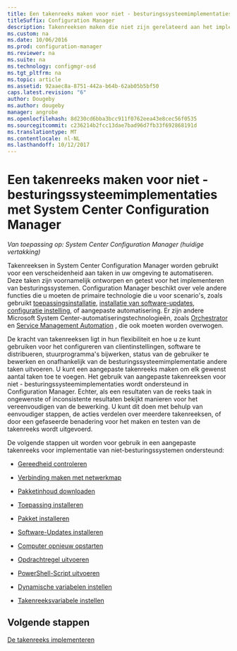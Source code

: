 ```yaml
---
title: Een takenreeks maken voor niet - besturingssysteemimplementaties
titleSuffix: Configuration Manager
description: Takenreeksen maken die niet zijn gerelateerd aan het implementeren van besturingssystemen, zoals software distribueren, stuurprogramma's bijwerken, status van gebruikers, enzovoort bewerken.
ms.custom: na
ms.date: 10/06/2016
ms.prod: configuration-manager
ms.reviewer: na
ms.suite: na
ms.technology: configmgr-osd
ms.tgt_pltfrm: na
ms.topic: article
ms.assetid: 92aaec8a-8751-442a-b64b-62ab05b5bf50
caps.latest.revision: "6"
author: Dougeby
ms.author: dougeby
manager: angrobe
ms.openlocfilehash: 8d230cd6bba3bcc911f0762eea43e8cec56f0535
ms.sourcegitcommit: c236214b2fcc13dae7bad96d7fb33f692868191d
ms.translationtype: MT
ms.contentlocale: nl-NL
ms.lasthandoff: 10/12/2017
---
```

# <a name="create-a-task-sequence-for-non-operating-system-deployments-with-system-center-configuration-manager"></a>Een takenreeks maken voor niet - besturingssysteemimplementaties met System Center Configuration Manager

*Van toepassing op: System Center Configuration Manager (huidige vertakking)*

Takenreeksen in System Center Configuration Manager worden gebruikt voor een verscheidenheid aan taken in uw omgeving te automatiseren. Deze taken zijn voornamelijk ontworpen en getest voor het implementeren van besturingssystemen.  Configuration Manager beschikt over vele andere functies die u moeten de primaire technologie die u voor scenario's, zoals gebruikt [toepassingsinstallatie](../../apps/understand/introduction-to-application-management.md), [installatie van software-updates](../../sum/understand/software-updates-introduction.md), [configuratie instelling](../../compliance/understand/ensure-device-compliance.md), of aangepaste automatisering. Er zijn andere Microsoft System Center-automatiseringstechnologieën, zoals [Orchestrator](https://technet.microsoft.com/library/hh237242.aspx) en [Service Management Automation](https://technet.microsoft.com/library/dn469260.aspx) , die ook moeten worden overwogen.  

De kracht van takenreeksen ligt in hun flexibiliteit en hoe u ze kunt gebruiken voor het configureren van clientinstellingen, software te distribueren, stuurprogramma's bijwerken, status van de gebruiker te bewerken en onafhankelijk van de besturingssysteemimplementatie andere taken uitvoeren. U kunt een aangepaste takenreeks maken om elk gewenst aantal taken toe te voegen. Het gebruik van aangepaste takenreeksen voor niet - besturingssysteemimplementaties wordt ondersteund in Configuration Manager. Echter, als een resultaten van de reeks taak in ongewenste of inconsistente resultaten bekijkt manieren voor het vereenvoudigen van de bewerking. U kunt dit doen met behulp van eenvoudiger stappen, de acties verdelen over meerdere takenreeksen, of door een gefaseerde benadering voor het maken en testen van de takenreeks wordt uitgevoerd.

 De volgende stappen uit worden voor gebruik in een aangepaste takenreeks voor implementatie van niet-besturingssystemen ondersteund:  

-   [Gereedheid controleren](../understand/task-sequence-steps.md#BKMK_CheckReadiness)  

-   [Verbinding maken met netwerkmap](../understand/task-sequence-steps.md#BKMK_ConnectToNetworkFolder)  

-   [Pakketinhoud downloaden](../understand/task-sequence-steps.md#BKMK_DownloadPackageContent)  

-   [Toepassing installeren](../understand/task-sequence-steps.md#BKMK_InstallApplication)  

-   [Pakket installeren](../understand/task-sequence-steps.md#BKMK_InstallPackage)  

-   [Software-Updates installeren](../understand/task-sequence-steps.md#BKMK_InstallSoftwareUpdates)  

-   [Computer opnieuw opstarten](../understand/task-sequence-steps.md#BKMK_RestartComputer)   

-   [Opdrachtregel uitvoeren](../understand/task-sequence-steps.md#BKMK_RunCommandLine)  

-   [PowerShell-Script uitvoeren](../understand/task-sequence-steps.md#BKMK_RunPowerShellScript)  

-   [Dynamische variabelen instellen](../understand/task-sequence-steps.md#BKMK_SetDynamicVariables)  

-   [Takenreeksvariabele instellen](../understand/task-sequence-steps.md#BKMK_SetTaskSequenceVariable)  

## <a name="next-steps"></a>Volgende stappen 
[De takenreeks implementeren](manage-task-sequences-to-automate-tasks.md#BKMK_DeployTS)
